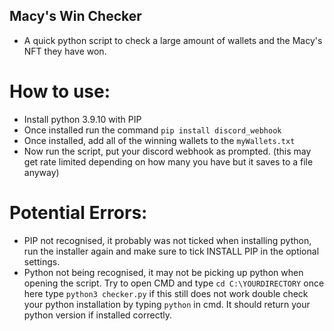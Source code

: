 ## Macy's Win Checker
- A quick python script to check a large amount of wallets and the Macy's NFT they have won.

# How to use:
- Install python 3.9.10 with PIP
- Once installed run the command ```pip install discord_webhook```
- Once installed, add all of the winning wallets to the ```myWallets.txt```
- Now run the script, put your discord webhook as prompted. (this may get rate limited depending on how many you have but it saves to a file anyway)

# Potential Errors:
- PIP not recognised, it probably was not ticked when installing python, run the installer again and make sure to tick INSTALL PIP in the optional settings.
- Python not being recognised, it may not be picking up python when opening the script. Try to open CMD and type ```cd C:\YOURDIRECTORY``` once here type ```python3 checker.py``` if this still does not work double check your python installation by typing ```python``` in cmd. It should return your python version if installed correctly.
